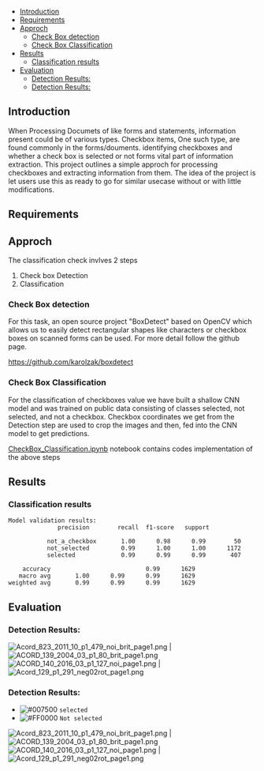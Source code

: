 
- [Introduction](#introduction)
- [Requirements](#requirements)
- [Approch](#approch)
  - [Check Box detection](#check-box-detection)
  - [Check Box Classification](#check-box-classification)
- [Results](#results)
  - [Classification results](#classification-results)
- [Evaluation](#evaluation)
  - [Detection Results:](#detection-results)
  - [Detection Results:](#detection-results-1)

## Introduction

When Processing Documets of like forms and statements, information present could be of various types. Checkbox items, One such type, are found commonly in the forms/douments. identifying checkboxes and whether a check box is selected or not forms vital part of information extraction. This project outlines a simple approch for processing checkboxes and extracting information from them. The idea of the project is let users use this as ready to go for similar usecase without or with little modifications.         

## Requirements

## Approch
The classification check invlves 2 steps
1. Check box Detection
2. Classification
   
### Check Box detection
 For this task, an open source project "BoxDetect" based on OpenCV which allows us to easily detect rectangular shapes like characters or checkbox boxes on scanned forms can be used. For more detail follow the github page.

 https://github.com/karolzak/boxdetect 

### Check Box Classification
For the classification of checkboxes value we have built a shallow CNN model and was trained on public data consisting of classes selected, not selected, and not a checkbox. Checkbox coordinates we get from the Detection step are used to crop the images and then, fed into the CNN model to get predictions.

[CheckBox_Classification.ipynb](CheckBox_Classification.ipynb)  notebook contains codes implementation of the above steps  

## Results


### Classification results
```
Model validation results:
              precision        recall  f1-score   support

           not_a_checkbox       1.00      0.98      0.99        50
           not_selected         0.99      1.00      1.00      1172
           selected             0.99      0.99      0.99       407

    accuracy                           0.99      1629
   macro avg       1.00      0.99      0.99      1629
weighted avg       0.99      0.99      0.99      1629
```



## Evaluation

### Detection Results:
![](imgs/Detection.png  "Acord_823_2011_10_p1_479_noi_brit_page1.png") | ![](imgs/Detection1.png  "ACORD_139_2004_03_p1_80_brit_page1.png")
![](imgs/Detection2.png "ACORD_140_2016_03_p1_127_noi_page1.png") | ![](imgs/Detection3.png  "Acord_129_p1_291_neg02rot_page1.png")

### Detection Results:
- ![#007500](https://via.placeholder.com/15/007500/007500.png) `selected`
- ![#FF0000](https://via.placeholder.com/15/FF0000/FF0000.png) `Not selected`

![](imgs/Classification.png  "Acord_823_2011_10_p1_479_noi_brit_page1.png") | ![](imgs/Classification1.png  "ACORD_139_2004_03_p1_80_brit_page1.png")
![](imgs/Classification2.png "ACORD_140_2016_03_p1_127_noi_page1.png") | ![](imgs/Classification3.png  "Acord_129_p1_291_neg02rot_page1.png")



